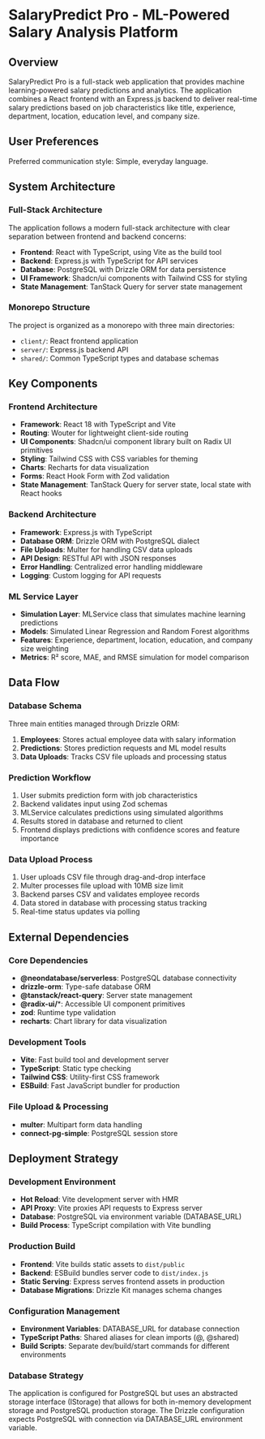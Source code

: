 # SalaryPredict Pro - ML-Powered Salary Analysis Platform

## Overview

SalaryPredict Pro is a full-stack web application that provides machine learning-powered salary predictions and analytics. The application combines a React frontend with an Express.js backend to deliver real-time salary predictions based on job characteristics like title, experience, department, location, education level, and company size.

## User Preferences

Preferred communication style: Simple, everyday language.

## System Architecture

### Full-Stack Architecture
The application follows a modern full-stack architecture with clear separation between frontend and backend concerns:

- **Frontend**: React with TypeScript, using Vite as the build tool
- **Backend**: Express.js with TypeScript for API services
- **Database**: PostgreSQL with Drizzle ORM for data persistence
- **UI Framework**: Shadcn/ui components with Tailwind CSS for styling
- **State Management**: TanStack Query for server state management

### Monorepo Structure
The project is organized as a monorepo with three main directories:
- `client/`: React frontend application
- `server/`: Express.js backend API
- `shared/`: Common TypeScript types and database schemas

## Key Components

### Frontend Architecture
- **Framework**: React 18 with TypeScript and Vite
- **Routing**: Wouter for lightweight client-side routing
- **UI Components**: Shadcn/ui component library built on Radix UI primitives
- **Styling**: Tailwind CSS with CSS variables for theming
- **Charts**: Recharts for data visualization
- **Forms**: React Hook Form with Zod validation
- **State Management**: TanStack Query for server state, local state with React hooks

### Backend Architecture
- **Framework**: Express.js with TypeScript
- **Database ORM**: Drizzle ORM with PostgreSQL dialect
- **File Uploads**: Multer for handling CSV data uploads
- **API Design**: RESTful API with JSON responses
- **Error Handling**: Centralized error handling middleware
- **Logging**: Custom logging for API requests

### ML Service Layer
- **Simulation Layer**: MLService class that simulates machine learning predictions
- **Models**: Simulated Linear Regression and Random Forest algorithms
- **Features**: Experience, department, location, education, and company size weighting
- **Metrics**: R² score, MAE, and RMSE simulation for model comparison

## Data Flow

### Database Schema
Three main entities managed through Drizzle ORM:
1. **Employees**: Stores actual employee data with salary information
2. **Predictions**: Stores prediction requests and ML model results
3. **Data Uploads**: Tracks CSV file uploads and processing status

### Prediction Workflow
1. User submits prediction form with job characteristics
2. Backend validates input using Zod schemas
3. MLService calculates predictions using simulated algorithms
4. Results stored in database and returned to client
5. Frontend displays predictions with confidence scores and feature importance

### Data Upload Process
1. User uploads CSV file through drag-and-drop interface
2. Multer processes file upload with 10MB size limit
3. Backend parses CSV and validates employee records
4. Data stored in database with processing status tracking
5. Real-time status updates via polling

## External Dependencies

### Core Dependencies
- **@neondatabase/serverless**: PostgreSQL database connectivity
- **drizzle-orm**: Type-safe database ORM
- **@tanstack/react-query**: Server state management
- **@radix-ui/***: Accessible UI component primitives
- **zod**: Runtime type validation
- **recharts**: Chart library for data visualization

### Development Tools
- **Vite**: Fast build tool and development server
- **TypeScript**: Static type checking
- **Tailwind CSS**: Utility-first CSS framework
- **ESBuild**: Fast JavaScript bundler for production

### File Upload & Processing
- **multer**: Multipart form data handling
- **connect-pg-simple**: PostgreSQL session store

## Deployment Strategy

### Development Environment
- **Hot Reload**: Vite development server with HMR
- **API Proxy**: Vite proxies API requests to Express server
- **Database**: PostgreSQL via environment variable (DATABASE_URL)
- **Build Process**: TypeScript compilation with Vite bundling

### Production Build
- **Frontend**: Vite builds static assets to `dist/public`
- **Backend**: ESBuild bundles server code to `dist/index.js`
- **Static Serving**: Express serves frontend assets in production
- **Database Migrations**: Drizzle Kit manages schema changes

### Configuration Management
- **Environment Variables**: DATABASE_URL for database connection
- **TypeScript Paths**: Shared aliases for clean imports (@, @shared)
- **Build Scripts**: Separate dev/build/start commands for different environments

### Database Strategy
The application is configured for PostgreSQL but uses an abstracted storage interface (IStorage) that allows for both in-memory development storage and PostgreSQL production storage. The Drizzle configuration expects PostgreSQL with connection via DATABASE_URL environment variable.